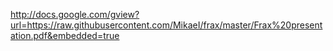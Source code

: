 http://docs.google.com/gview?url=https://raw.githubusercontent.com/MikaeI/frax/master/Frax%20presentation.pdf&embedded=true
